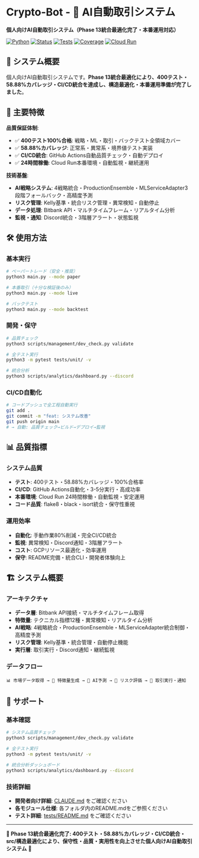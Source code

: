 # Crypto-Bot - 🚀 AI自動取引システム

**個人向けAI自動取引システム（Phase 13統合最適化完了・本番運用対応）**

[![Python](https://img.shields.io/badge/python-3.11-blue)](https://python.org) [![Status](https://img.shields.io/badge/status-本番運用対応-success)](CLAUDE.md) [![Tests](https://img.shields.io/badge/tests-400%20passed%20100%25-success)](tests/) [![Coverage](https://img.shields.io/badge/coverage-58.88%25-green)](coverage-reports/) [![Cloud Run](https://img.shields.io/badge/Cloud%20Run-24時間稼働-success)](https://console.cloud.google.com/run)

## 🎯 システム概要

個人向けAI自動取引システムです。**Phase 13統合最適化により、400テスト・58.88%カバレッジ・CI/CD統合を達成し、構造最適化・本番運用準備が完了しました**。

## 🎯 主要特徴

**品質保証体制**:
- ✅ **400テスト100%合格**: 戦略・ML・取引・バックテスト全領域カバー
- ✅ **58.88%カバレッジ**: 正常系・異常系・境界値テスト実装
- ✅ **CI/CD統合**: GitHub Actions自動品質チェック・自動デプロイ
- ✅ **24時間稼働**: Cloud Run本番環境・自動監視・継続運用

**技術基盤**:
- **AI戦略システム**: 4戦略統合・ProductionEnsemble・MLServiceAdapter3段階フォールバック・高精度予測
- **リスク管理**: Kelly基準・統合リスク管理・異常検知・自動停止
- **データ処理**: Bitbank API・マルチタイムフレーム・リアルタイム分析
- **監視・通知**: Discord統合・3階層アラート・状態監視

## 🛠️ 使用方法

### **基本実行**
```bash
# ペーパートレード（安全・推奨）
python3 main.py --mode paper

# 本番取引（十分な検証後のみ）
python3 main.py --mode live

# バックテスト
python3 main.py --mode backtest
```

### **開発・保守**
```bash
# 品質チェック
python3 scripts/management/dev_check.py validate

# 全テスト実行
python3 -m pytest tests/unit/ -v

# 統合分析
python3 scripts/analytics/dashboard.py --discord
```

### **CI/CD自動化**
```bash
# コードプッシュで全工程自動実行
git add .
git commit -m "feat: システム改善"
git push origin main
# → 自動: 品質チェック→ビルド→デプロイ→監視
```

## 📊 品質指標

### **システム品質**
- **テスト**: 400テスト・58.88%カバレッジ・100%合格率
- **CI/CD**: GitHub Actions自動化・3-5分実行・高成功率
- **本番環境**: Cloud Run 24時間稼働・自動監視・安定運用
- **コード品質**: flake8・black・isort統合・保守性重視

### **運用効率**
- **自動化**: 手動作業80%削減・完全CI/CD統合
- **監視**: 異常検知・Discord通知・3階層アラート
- **コスト**: GCPリソース最適化・効率運用
- **保守**: README完備・統合CLI・開発者体験向上

## 🏗️ システム概要

### **アーキテクチャ**
- **データ層**: Bitbank API接続・マルチタイムフレーム取得
- **特徴量**: テクニカル指標12種・異常検知・リアルタイム分析  
- **AI戦略**: 4戦略統合・ProductionEnsemble・MLServiceAdapter統合制御・高精度予測
- **リスク管理**: Kelly基準・統合管理・自動停止機能
- **実行層**: 取引実行・Discord通知・継続監視

### **データフロー**
```
📊 市場データ取得 → 🔢 特徴量生成 → 🤖 AI予測 → 💼 リスク評価 → 📡 取引実行・通知
```

## 🔧 サポート

### **基本確認**
```bash
# システム品質チェック
python3 scripts/management/dev_check.py validate

# 全テスト実行
python3 -m pytest tests/unit/ -v

# 統合分析ダッシュボード
python3 scripts/analytics/dashboard.py --discord
```

### **技術詳細**
- **開発者向け詳細**: [CLAUDE.md](CLAUDE.md) をご確認ください
- **各モジュール仕様**: 各フォルダ内のREADME.mdをご参照ください
- **テスト詳細**: [tests/README.md](tests/README.md) をご確認ください

---

**🚀 Phase 13統合最適化完了: 400テスト・58.88%カバレッジ・CI/CD統合・src/構造最適化により、保守性・品質・実用性を向上させた個人向けAI自動取引システム** 🎉